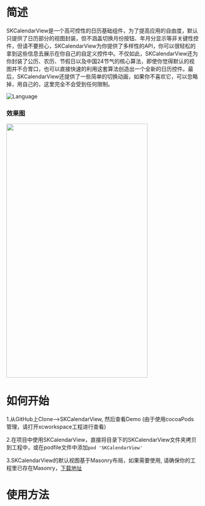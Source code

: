 # 简述


SKCalendarView是一个高可控性的日历基础组件，为了提高应用的自由度，默认只提供了日历部分的视图封装，但不涵盖切换月份按钮、年月分显示等非关键性控件，但请不要担心，SKCalendarView为你提供了多样性的API，你可以很轻松的拿到这些信息去展示在你自己的自定义控件中。不仅如此，SKCalendarView还为你封装了公历、农历、节假日以及中国24节气的核心算法，即使你觉得默认的视图并不合胃口，也可以直接快速的利用这套算法创造出一个全新的日历控件。最后，SKCalendarView还提供了一些简单的切换动画，如果你不喜欢它，可以忽略掉，用自己的，这里完全不会受到任何限制。

![Language](https://img.shields.io/badge/Language-%20Objective%20C%20-blue.svg) 


### 效果图 
<img src="http://ofg0p74ar.bkt.clouddn.com/SKCalendarView.gif" width="370" height ="665" />


# 如何开始 


1.从GitHub上Clone-->SKCalendarView, 然后查看Demo (由于使用cocoaPods管理，请打开xcworkspace工程进行查看)


2.在项目中使用SKCalendarView，直接将目录下的SKCalendarView文件夹拷贝到工程中，或在podfile文件中添加```pod 'SKCalendarView'```

3.SKCalendarView的默认视图基于Masonry布局，如果需要使用, 请确保你的工程里已存在Masonry，[下载地址](https://github.com/SnapKit/Masonry)


# 使用方法

